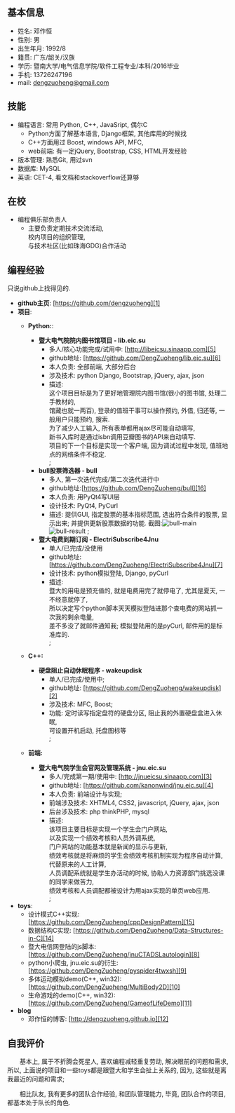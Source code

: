## 基本信息 
- 姓名: 邓作恒
- 性别: 男
- 出生年月: 1992/8
- 籍贯: 广东/韶关/汉族
- 学历: 暨南大学/电气信息学院/软件工程专业/本科/2016毕业
- 手机: 13726247196
- mail: dengzuoheng@gmail.com

## 技能
- 编程语言: 常用 Python, C++, JavaSript, 偶尔C
    + Python方面了解基本语言, Django框架, 其他库用的时候找
    + C++方面用过 Boost, windows API, MFC,
    + web前端: 有一定jQuery, Bootstrap, CSS, HTML开发经验
- 版本管理: 熟悉Git, 用过svn
- 数据库: MySQL
- 英语: CET-4, 看文档和stackoverflow还算够

## 在校
- 编程俱乐部负责人
    + 主要负责定期技术交流活动,   
      校内项目的组织管理,  
      与技术社区(比如珠海GDG)合作活动  
      
## 编程经验
只说github上找得见的.

- **github主页**: [https://github.com/dengzuoheng][1]
- **项目**:
    + **Python:**:
        + **暨大电气院院内图书馆项目 - lib.eic.su**
            - 多人/核心功能完成/试用中: [http://libeicsu.sinaapp.com][5]
            - github地址: [https://github.com/DengZuoheng/lib.eic.su][6]
            - 本人负责: 全部前端, 大部分后台
            - 涉及技术: python Django, Bootstrap, jQuery, ajax, json
            - 描述:  
                这个项目目标是为了更好地管理院内图书馆(很小的图书馆, 处理二手教材的,  
                馆藏也就一两百), 登录的值班干事可以操作预约, 外借, 归还等, 一般用户只能预约, 搜索.  
                为了减少人工输入, 所有表单都用ajax尽可能自动填写,  
                新书入库时是通过isbn调用豆瓣图书的API来自动填写.  
            项目的下一个目标是实现一个客户端, 因为调试过程中发现, 值班地点的网络条件不稳定.  
        ;
        + **bull股票筛选器 - bull**
            - 多人, 第一次迭代完成/第二次迭代进行中
            - github地址:[https://github.com/DengZuoheng/bull][16]
            - 本人负责: 用PyQt4写UI层
            - 设计技术: PyQt4, PyCurl
            - 描述:
                提供GUI, 指定股票的基本指标范围, 选出符合条件的股票, 显示出来; 并提供更新股票数据的功能.
                截图:![bull-main](2015-5-17-20-11-29.png)
                    ![bull-result](2015-5-17-20-12-14.png)
        ;
        + **暨大电费到期订阅 - ElectriSubscribe4Jnu**
            - 单人/已完成/没使用  
            - github地址: [https://github.com/DengZuoheng/ElectriSubscribe4Jnu][7]
            - 设计技术: python模拟登陆, Django, pyCurl
            - 描述:  
                暨大的用电是预充值的, 就是电费用完了就停电了, 尤其是夏天, 一不经意就停了,  
                所以决定写个python脚本天天模拟登陆进那个查电费的网站抓一次我的剩余电量,  
                差不多没了就邮件通知我; 模拟登陆用的是pyCurl, 邮件用的是标准库的.  
    ;
    + **C++:**           
               
        + **硬盘阻止自动休眠程序 - wakeupdisk**
            - 单人/已完成/使用中;
            - github地址: [https://github.com/DengZuoheng/wakeupdisk][2]
            - 涉及技术: MFC, Boost;
            - 功能: 定时读写指定盘符的硬盘分区, 阻止我的外置硬盘盒进入休眠,  
                    可设置开机启动, 托盘图标等  
        ;
    + **前端:**
        + **暨大电气院学生会官网及管理系统 - jnu.eic.su**
            - 多人/完成第一期/使用中: [http://jnueicsu.sinaapp.com][3]
            - github地址: [https://github.com/kanonwind/jnu.eic.su][4]
            - 本人负责: 前端设计与实现;
            - 前端涉及技术: XHTML4, CSS2, javascript, jQuery, ajax, json
            - 后台涉及技术: php thinkPHP, mysql
            - 描述:  
                该项目主要目标是实现一个学生会门户网站,  
                以及实现一个绩效考核和人员外调系统,  
                门户网站的功能基本就是新闻的显示与更新,  
                绩效考核就是将麻烦的学生会绩效考核机制实现为程序自动计算, 代替原来的人工计算,  
                人员调配系统就是学生办活动的时候, 协助人力资源部门挑选没课的同学来做苦力,  
                绩效考核和人员调配都被设计为用ajax实现的单页web应用.   
        ;
- **toys**:
    + 设计模式C++实现: [https://github.com/DengZuoheng/cppDesignPattern][15]
    + 数据结构C实现: [https://github.com/DengZuoheng/Data-Structures-in-C][14]
    + 暨大电信网登陆的js脚本: [https://github.com/DengZuoheng/jnuCTADSLautologin][8]  
    + python小爬虫, jnu.eic.su的衍生: [https://github.com/DengZuoheng/pyspider4twxsh][9]
    + 多体运动模拟demo(C++, win32): [https://github.com/DengZuoheng/MultiBody2D][10]
    + 生命游戏的demo(C++, win32): [https://github.com/DengZuoheng/GameofLifeDemo][11]
- **blog**
    + 邓作恒的博客: [http://dengzuoheng.github.io][12]

## 自我评价
&emsp;&emsp;基本上, 属于不折腾会死星人, 喜欢编程减轻重复劳动, 解决眼前的问题和需求, 所以, 上面说的项目和一些toys都是跟暨大和学生会扯上关系的, 因为, 这些就是离我最近的问题和需求;  

&emsp;&emsp;相比队友, 我有更多的团队合作经验, 和团队管理能力, 毕竟, 团队合作的项目, 都基本处于队长的角色. 


[1]: https://github.com/dengzuoheng
[2]: https://github.com/DengZuoheng/wakeupdisk
[3]: http://jnueicsu.sinaapp.com
[4]: https://github.com/kanonwind/jnu.eic.su
[5]: http://libeicsu.sinaapp.com
[6]: https://github.com/DengZuoheng/lib.eic.su
[7]: https://github.com/DengZuoheng/ElectriSubscribe4Jnu
[8]: https://github.com/DengZuoheng/jnuCTADSLautologin
[9]: https://github.com/DengZuoheng/pyspider4twxsh
[10]: https://github.com/DengZuoheng/MultiBody2D
[11]: https://github.com/DengZuoheng/GameofLifeDemo
[12]: http://dengzuoheng.github.io
[13]: https://github.com/DengZuoheng/cppJSON
[14]: https://github.com/DengZuoheng/Data-Structures-in-C
[15]: https://github.com/DengZuoheng/cppDesignPattern